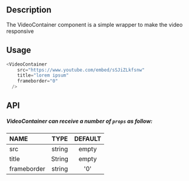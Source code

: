
## Description

The VideoContainer component  is a simple wrapper to make the video responsive

## Usage


```js
<VideoContainer
    src="https://www.youtube.com/embed/sSJiZLkfsnw"
    title="lorem ipsum"
    frameborder="0"
  />
```

## API

##### VideoContainer can receive a number of `props` as follow:


| NAME   | TYPE | DEFAULT | 
| :---  | :---:  | :---: |
| src | string | empty | 
| title | String | empty | 
| frameborder | string | '0' | 


